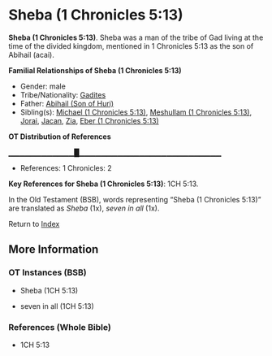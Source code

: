 # Sheba (1 Chronicles 5:13)
**Sheba (1 Chronicles 5:13)**. 
Sheba was a man of the tribe of Gad living at the time of the divided kingdom, mentioned in 1 Chronicles 5:13 as the son of Abihail (acai). 




**Familial Relationships of Sheba (1 Chronicles 5:13)**


* Gender: male
* Tribe/Nationality: [Gadites](../../../groups/md/acai/Gad.md)
* Father: [Abihail (Son of Huri)](Abihail.3.md)
* Sibling(s): [Michael (1 Chronicles 5:13)](Michael.2.md), [Meshullam (1 Chronicles 5:13)](Meshullam.3.md), [Jorai](Jorai.md), [Jacan](Jacan.md), [Zia](Zia.md), [Eber (1 Chronicles 5:13)](Eber.2.md)


**OT Distribution of References**

▁▁▁▁▁▁▁▁▁▁▁▁█▁▁▁▁▁▁▁▁▁▁▁▁▁▁▁▁▁▁▁▁▁▁▁▁▁▁
* References: 1 Chronicles: 2



**Key References for Sheba (1 Chronicles 5:13)**: 
1CH 5:13. 


In the Old Testament (BSB), words representing “Sheba (1 Chronicles 5:13)” are translated as 
*Sheba* (1x), *seven in all* (1x). 




Return to [Index](00-Index.md)

## More Information

### OT Instances (BSB)

* Sheba (1CH 5:13)

* seven in all (1CH 5:13)



### References (Whole Bible)

* 1CH 5:13



